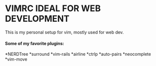 # VIMRC IDEAL FOR WEB DEVELOPMENT
This is my personal setup for vim, mostly used for web dev.

#### Some of my favorite plugins:
*NERDTree
*surround
*vim-rails
*airline
*ctrlp
*auto-pairs
*neocomplete
*vim-move
